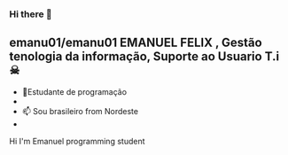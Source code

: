 ### Hi there 👋


**emanu01/emanu01** EMANUEL FELIX , Gestão tenologia da informação, Suporte ao Usuario T.i ☠
- 
- 🌱Estudante de programação 
-
- 📫 Sou brasileiro from Nordeste
- 




Hi I'm Emanuel programming student
